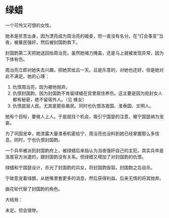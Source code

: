 # 绿蜡

一个可怜又可恨的女性。

她本是贫苦出身，因为漂亮成为周治亮的姬妾，但一直没有名分。在“灯会事变”当夜，被暴民强奸，然后被封国韵救下。

封国韵第二天把她送回给周治亮，虽然她竭力掩盖，还是马上就被发现异常，因为下体有伤。

周治亮立即对她失去兴趣，把她赏给吕一天。吕是乐意的，对她也还好，但是她对此不满足。她的心理：

1. 仇恨周治亮，因为被他抛弃。
2. 仇恨封国韵，因为封国韵不肯留绿蜡在宫里居住养伤。这主要是因为宛封女人都有秘密，绝不留宿外人。（见 蜂女）
3. 仇恨底层人民。尤其是那些暴民。同时也仇恨洛嵩国、淮泰国、文明人。

她有个目标，要做人上人。于是就找个机会，吸引宁国瑟的注意，被宁国瑟纳为宠妾。

为了巩固宠幸，她泄露大量淮泰机密给宁，周治亮也没料到她已经掌握那么多信息。同时，宁也仇恨封国韵。

一个兵卒被派到封国韵府上，被绿蜡后来指认为当夜强奸自己的主犯。其实兵卒是洛嵩官方派遣的，跟封国韵没有关系。但绿蜡又增加了对封国韵的仇恨。

绿蜡和宁国瑟设计，杀光了封国韵的兵女，将封国韵毁容。封国韵之后自杀。

宁故意宠着绿腊，从她嘴里套更多的消息，然后获得利益。后来无情的将其抛弃。

曲花轮代替了封国韵的角色。

大结局：

未定。但会很惨。